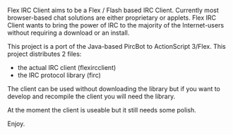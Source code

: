 Flex IRC Client aims to be a Flex / Flash based IRC Client. Currently most browser-based chat solutions are either proprietary or applets. Flex IRC Client wants to bring the power of IRC to the majority of the Internet-users without requiring a download or an install.

This project is a port of the Java-based PircBot to ActionScript 3/Flex. This project distributes 2 files:
  * the actual IRC client (flexircclient)
  * the IRC protocol library (firc)

The client can be used without downloading the library but if you want to develop and recompile the client you will need the library.

At the moment the client is useable but it still needs some polish.

Enjoy.